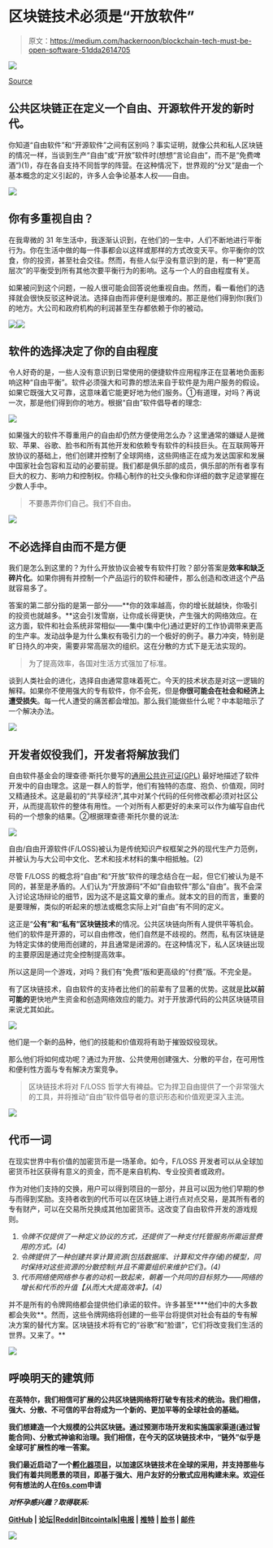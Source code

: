 # 区块链技术必须是“开放软件”

> 原文：<https://medium.com/hackernoon/blockchain-tech-must-be-open-software-51dda2614705>

![](img/37b466f26a54b5946a2ea226cb5605dd.png)

[Source](http://www.coindesk.com/decentralized-proven-otherwise/)

## 公共区块链正在定义一个自由、开源软件开发的新时代。

你知道“自由软件”和“开源软件”之间有区别吗？事实证明，就像公共和私人区块链的情况一样，当谈到生产“自由”或“开放”软件时(想想“言论自由”，而不是“免费啤酒”)(1)，存在各自支持不同哲学的阵营。在这种情况下，世界观的“分叉”是由一个基本概念的定义引起的，许多人会争论基本人权——自由。

![](img/afb6ee2ad0d3306cc3b926b12b8951e7.png)

## 你有多重视自由？

在我卑微的 31 年生活中，我逐渐认识到，在他们的一生中，人们不断地进行平衡行为。你在生活中做的每一件事都会以这样或那样的方式改变天平。你平衡你的饮食，你的投资，甚至社会交往。然而，有些人似乎没有意识到的是，有一种“更高层次”的平衡受到所有其他次要平衡行为的影响。这与一个人的自由程度有关。

如果被问到这个问题，一般人很可能会回答说他重视自由。然而，看一看他们的选择就会很快反驳这种说法。选择自由而非便利是很难的。那正是他们得到你(我们)的地方。大公司和政府机构的利润甚至生存都依赖于你的被动。

![](img/d969a1f49488fc0b6de3dbacd44753b4.png)![](img/afb6ee2ad0d3306cc3b926b12b8951e7.png)

## 软件的选择决定了你的自由程度

令人好奇的是，一些人没有意识到日常使用的便捷软件应用程序正在显著地负面影响这种“自由平衡”。软件必须强大和可靠的想法来自于软件是为用户服务的假设。如果它既强大又可靠，这意味着它能更好地为他们服务。①有道理，对吗？再说一次，那是他们得到你的地方。根据“自由”软件倡导者的理念:

![](img/572f2f93cf0d208300ea895a4eba02e0.png)

如果强大的软件不尊重用户的自由却仍然方便使用怎么办？这里通常的嫌疑人是微软、苹果、谷歌、脸书和所有其他开发和依赖专有软件的科技巨头。在互联网等开放协议的基础上，他们创建并控制了全球网络，这些网络正在成为发达国家和发展中国家社会包容和互动的必要前提。我们都是俱乐部的成员，俱乐部的所有者享有巨大的权力、影响力和控制权。你精心制作的社交头像和你详细的数字足迹掌握在少数人手中。

> 不要愚弄你们自己。我们不自由。

![](img/afb6ee2ad0d3306cc3b926b12b8951e7.png)

## 不必选择自由而不是方便

我们是怎么到这里的？为什么开放协议会被专有软件打败？部分答案是**效率和缺乏碎片化**。如果你拥有并控制一个产品运行的软件和硬件，那么创造和改进这个产品就容易多了。

答案的第二部分指的是第一部分——**你的效率越高，你的增长就越快，你吸引的投资也就越多。**这会引发雪崩，让你成长得更快，产生强大的网络效应。在这方面，软件和社会系统非常相似——集中(集中化)通过更好的工作协调带来更高的生产率。发动战争是为什么集权有吸引力的一个极好的例子。暴力冲突，特别是旷日持久的冲突，需要非常高层次的组织。这在分散的方式下是无法实现的。

> 为了提高效率，各国对生活方式强加了标准。

谈到人类社会的进化，选择自由通常意味着死亡。今天的技术状态是对这一逻辑的解释。如果你不使用强大的专有软件，你不会死，但是**你很可能会在社会和经济上遭受损失**。每一代人遭受的痛苦都会增加。那么我们能做些什么呢？中本聪暗示了一个解决办法。

![](img/afb6ee2ad0d3306cc3b926b12b8951e7.png)

## 开发者奴役我们，开发者将解放我们

自由软件基金会的理查德·斯托尔曼写的[通用公共许可证(GPL)](https://www.gnu.org/licenses/gpl.html) 最好地描述了软件开发中的自由理念。这是一群人的哲学，他们有独特的态度、抱负、价值观，同时又精通技术。这是最初的“共享经济”,其中对某个代码的任何修改都必须对社区公开，从而提高软件的整体有用性。一个对所有人都更好的未来可以作为编写自由代码的一个想象的结果。②根据理查德·斯托尔曼的说法:

![](img/ff4d7f204eef512b5fee4727a5104038.png)

自由/自由开源软件(F/LOSS)被认为是传统知识产权框架之外的现代生产力范例，并被认为与大公司中文化、艺术和技术材料的集中相抵触。(2)

尽管 F/LOSS 的概念将“自由”和“开放”软件的理念结合在一起，但它们被认为是不同的，甚至是矛盾的。人们认为“开放源码”不如“自由软件”那么“自由”。我不会深入讨论这场辩论的细节，因为这不是这篇文章的重点。就本文的目的而言，重要的是要理解，类似的听起来的想法或概念实际上对“自由”有不同的定义。

这正是“**公有”和“私有”区块链技术**的情况。公共区块链向所有人提供平等机会。他们的软件是开源的，可以自由修改，他们自然是不歧视的。然而，私有区块链是为特定实体的使用而创建的，并且通常是闭源的。在这种情况下，私人区块链出现的主要原因是通过完全控制提高效率。

所以这是同一个游戏，对吗？我们有“免费”版和更高级的“付费”版。不完全是。

有了区块链技术，自由软件的支持者比他们的前辈有了显著的优势。这就是**比以前可能的**更快地产生资金和创造网络效应的能力。对于开放源代码的公共区块链项目来说尤其如此。

![](img/5529637edcf54d55950abd75c0341fac.png)

他们是一个新的品种，他们的技能和价值观将有助于摧毁奴役现状。

那么他们将如何成功呢？通过为开放、公共使用创建强大、分散的平台，在可用性和便利性方面与专有解决方案竞争。

> 区块链技术将对 F/LOSS 哲学大有裨益。它为捍卫自由提供了一个非常强大的工具，并将推动“自由”软件倡导者的意识形态和价值观更深入主流。

![](img/afb6ee2ad0d3306cc3b926b12b8951e7.png)

## 代币一词

在现实世界中有价值的加密货币是一场革命。如今，F/LOSS 开发者可以从全球加密货币社区获得有意义的资金，而不是来自机构、专业投资者或政府。

作为对他们支持的交换，用户可以得到项目的一部分，并且可以因为他们早期的参与而得到奖励。支持者收到的代币可以在区块链上进行点对点交易，是其所有者的专有财产，可以在交易所兑换成其他加密货币。这改变了自由软件开发的游戏规则。

1.  *令牌不仅提供了一种定义协议的方式，还提供了一种支付托管服务所需运营费用的方式。(4)*
2.  *令牌提供了一种创建共享计算资源(包括数据库、计算和文件存储)的模型，同时保持对这些资源的分散控制(并且不需要组织来维护它们)。(4)*
3.  *代币网络使网络参与者的动机一致起来，朝着一个共同的目标努力——网络的增长和代币的升值【从而大大提高效率】。(4)*

并不是所有的令牌网络都会提供他们承诺的软件。许多甚至****他们中的大多数都会失败**。然而，这些令牌网络将创建的一些平台将提供对社会有益的专有解决方案的替代方案。区块链技术将有它的“谷歌”和“脸谱”，它们将改变我们生活的世界。又来了。**

**![](img/afb6ee2ad0d3306cc3b926b12b8951e7.png)**

## **呼唤明天的建筑师**

**在英特尔，我们相信可扩展的公共区块链网络将打破专有技术的统治。我们相信，强大、分散、不可信的平台将成为一个新的、更加平等的全球社会的基础。**

**我们想建造一个大规模的公共区块链。通过预测市场开发和实施国家渠道(通过智能合同)、分散式神谕和治理。我们相信，在今天的区块链技术中，“链外”似乎是全球可扩展性的唯一答案。**

**我们最近启动了一个[孵化器项目](https://bitcoinmagazine.com/articles/æternity-launches-starfleet-incubator-blockchain-innovation/)，以加速区块链技术在全球的采用，并支持那些与我们有着共同愿景的项目，即基于强大、用户友好的分散式应用构建未来。欢迎任何有想法的人在[f6s.com](https://www.f6s.com/aeternitystarfleet/)申请**

***对怀孕感兴趣？取得联系:***

**[GitHub](https://github.com/aeternity) | [论坛](http://forum.aeternity.com/)|[Reddit](https://www.reddit.com/r/Aeternity/)|[Bitcointalk](https://bitcointalk.org/index.php?topic=1733140.0)|[电报](https://t.me/aeternity) | [推特](https://twitter.com/aetrnty) | [脸书](https://www.facebook.com/aeternityproject/) | [邮件](mailto:info@aeternity.com)**

**![](img/bd40ea8b8e6090a483e65057e39da38c.png)**